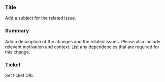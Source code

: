 ### Title

Add a subject for the related issue.

### Summary

Add a description of the changes and the related issues. Please also include relevant motivation and context. List any dependencies that are required for this change.

### Ticket

Set ticket URL
